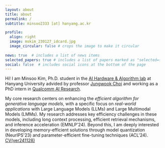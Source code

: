 ```yaml
---
layout: about
title: about
permalink: /
subtitle: minsoo2333 [at] hanyang.ac.kr

profile:
  align: right
  image: mskim_230127_idcard.jpg
  image_circular: false # crops the image to make it circular
  
news: true  # includes a list of news items
selected_papers: true # includes a list of papers marked as "selected={true}"
social: false  # includes social icons at the bottom of the page
---
```


Hi! I am Minsoo Kim, Ph.D. student in the [AI Hardware & Algorithm lab](https://sites.google.com/view/aihalab) at Hanyang University advided by professor [Jungwook Choi](https://jchoi-hyu.github.io/) and working as a PhD intern in [Qualcomm AI Research](https://www.qualcomm.com/research/artificial-intelligence/ai-research).

My core research centers on enhancing the *efficient algorithm for generative language models*, with a specific focus on *real-world applications* with Large Language Models (LLMs) and Large Multimodal Models (LMMs). My research addresses key efficiency challenges in these models, including long context processing, efficient retrieval mechanisms, and inference acceleration (EMNLP'24). Beyond this, I am deeply interested in developing memory-efficient solutions through model quantization (NeurIPS'23) and parameter-efficient fine-tuning techniques (ACL'24). [CV(ver241128)](https://marsjacobs.github.io/assets/pdf/resume_mskim_ver1128.pdf)

 